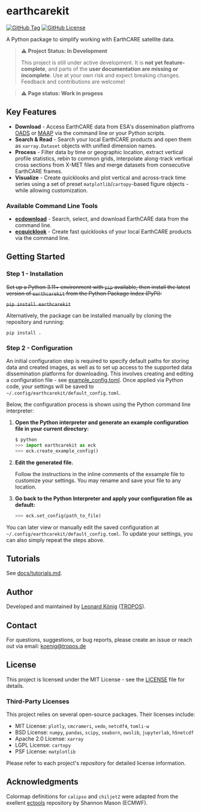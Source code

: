 # earthcarekit

[![GitHub Tag](https://img.shields.io/github/v/tag/TROPOS-RSD/earthcarekit?label=latest)](https://github.com/TROPOS-RSD/earthcarekit/tags)
[![GitHub License](https://img.shields.io/github/license/TROPOS-RSD/earthcarekit)](https://github.com/TROPOS-RSD/earthcarekit/blob/main/LICENSE)

A Python package to simplify working with EarthCARE satellite data.

> ⚠️ **Project Status: In Development**
> 
> This project is still under active development.
> It is **not yet feature-complete**, and parts of the **user documentation are missing or incomplete**.
> Use at your own risk and expect breaking changes.
> Feedback and contributions are welcome!

> ⚠️ **Page status: Work in progess**

## Key Features

- **Download** - Access EarthCARE data from ESA's dissemination platfroms [OADS](https://ec-pdgs-dissemination2.eo.esa.int/oads/access/collection) or [MAAP](https://portal.maap.eo.esa.int/earthcare/) via the command line or your Python scripts.
- **Search & Read** - Search your local EarthCARE products and open them as `xarray.Dataset` objects with unified dimension names.
- **Process** - Filter data by time or geographic location, extract vertical profile statistics, rebin to common grids, interpolate along-track vertical cross sections from X-MET files and merge datasets from consecutive EarthCARE frames.
- **Visualize** - Create quicklooks and plot vertical and across-track time series using a set of preset `matplotlib`/`cartopy`-based figure objects - while allowing customization.

### Available Command Line Tools

- [**ecdownload**](./docs/ecdownload.md) - Search, select, and download EarthCARE data from the command line.
- [**ecquicklook**](./docs/ecquicklook.md) - Create fast quicklooks of your local EarthCARE products via the command line.

## Getting Started

### Step 1 - Installation

~~Set up a Python 3.11+ environment with `pip` available, then install the latest version of `earthcarekit` from the Python Package Index (PyPi):~~

~~`pip install earthcarekit`~~

Alternatively, the package can be installed manually by cloning the repository and running:

```
pip install .
```

### Step 2 - Configuration

An initial configuration step is required to specify default paths for storing data and created images, as well as to set up access to the supported data dissemination platforms for downloading.
This involves creating and editing a configuration file - see [example_config.toml](./example_config.toml). Once applied via Python code, your settings will be saved to `~/.config/earthcarekit/default_config.toml`.

Below, the configuration process is shown using the Python command line interpreter:

1. **Open the Python interpreter and generate an example configuration file in your current directory:**

    ```python
    $ python
    >>> import earthcarekit as eck
    >>> eck.create_example_config()
    ```

2. **Edit the generated file.**
   
   Follow the instructions in the inline comments of the exsample file to customize your settings. You may rename and save your file to any location.
3. **Go back to the Python Interpreter and apply your configuration file as default:**

    ```python
    >>> eck.set_config(path_to_file)
    ```

You can later view or manually edit the saved configuration at `~/.config/earthcarekit/default_config.toml`. To update your settings, you can also simply repeat the steps above.

## Tutorials

See [docs/tutorials.md](./docs/tutorials.md).

## Author

Developed and maintained by [Leonard König](https://orcid.org/0009-0004-3095-3969) ([TROPOS](https://www.tropos.de/en/)).

## Contact

For questions, suggestions, or bug reports, please create an issue or reach out via email: koenig@tropos.de

## License

This project is licensed under the MIT License - see the [LICENSE](./LICENSE) file for details.

### Third-Party Licenses

This project relies on several open-source packages. Their licenses include:
- MIT License: `plotly`, `cmcrameri`, `vedo`, `netcdf4`, `tomli-w`
- BSD License: `numpy`, `pandas`, `scipy`, `seaborn`, `owslib`, `jupyterlab`, `h5netcdf`
- Apache 2.0 License: `xarray`
- LGPL License: `cartopy`
- PSF License: `matplotlib`

Please refer to each project's repository for detailed license information.

## Acknowledgments

Colormap definitions for `calipso` and `chiljet2` were adapted from the exellent [ectools](https://bitbucket.org/smason/workspace/projects/EC) repository by Shannon Mason (ECMWF).